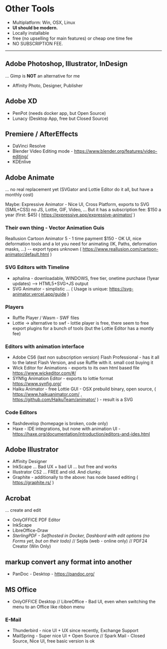 # Other Tools
- Multiplatform: Win, OSX, Linux
- **UI should be modern.**
- Locally installable
- free (no upselling for main features) or cheap one time fee
- NO SUBSCRIPTION FEE.

---

## Adobe Photoshop, Illustrator, InDesign
... Gimp is **NOT** an alternative for me
- Affinity Photo, Designer, Publisher


## Adobe XD
- PenPot (needs docker app, but Open Source)
- Lunacy (Desktop App, free but Closed Source)


## Premiere / AfterEffects
- DaVinci Resolve
- Blender Video Editing mode - https://www.blender.org/features/video-editing/
- KDEnlive


## Adobe Animate
... no real replacement yet (SVGator and Lottie Editor do it all, but have a monthly cost)

Maybe: Expressive Animator - Nice UI, Cross Platform, exports to SVG (SMIL+CSS) no JS, Lottie, GIF, Video, ... But it has a subscription fee: $150 a year (first: $45) ( https://expressive.app/expressive-animator/ )

### Their own thing - Vector Animation Guis
Reallusion Cartoon Animator 5 - 1 time payment $150 - OK UI, nice deformation tools and a lot you need for animating (IK, Paths, deformation masks, ...) -- export types unknown ( https://www.reallusion.com/cartoon-animator/default.html )

### SVG Editors with Timeline
- aphalina - downloadable, WINDOWS, free tier, onetime purchase (1year updates) --> HTML5+SVG+JS output
- SVG Animator - simplistic ... ( Usage is unique: https://svg-animator.vercel.app/guide )

### Players
- Ruffle Player / Wasm - SWF files
- Lottie -> alternative to swf - lottie player is free, there seem to free export plugins for a bunch of tools (but the Lottie Editor has a montly fee)

### Editors with animation interface
- Adobe CS6 (last non subscription version) Flash Professional - has it all to the latest Flash Version, and use Ruffle with it. small cost buying it
- Wick Editor for Animations - exports to its own html based file https://www.wickeditor.com/#/
- SYNfig Animation Editor - exports to lottie format https://www.synfig.org/
- Haiku Animator - free Lottie GUI - OSX prebuild binary, open source, ( https://www.haikuanimator.com/ , https://github.com/HaikuTeam/animator/ ) - result is a SVG

### Code Editors
- flashdevelop (homepage is broken, code only)
- Haxe - IDE integrations, but none with animation UI - https://haxe.org/documentation/introduction/editors-and-ides.html


## Adobe Illustrator
- Affinity Designer
- InkScape ... Bad UX + bad UI ... but free and works
- Illustrator CS2 ... FREE and old. And clunky.
- Graphite - additionally to the above: has node based editing ( https://graphite.rs/ )


## Acrobat
... create and edit
- OnlyOFFICE PDF Editor
- InkScape
- LibreOffice-Draw
- *SterlingPDF - Selfhosted in Docker, Dashbord with edit options (no Forms yet, but on their todo)*
// Sejda (web - online only)
// PDF24 Creator (Win Only)

## markup convert any format into another
- PanDoc - Desktop - https://pandoc.org/


## MS Office
- OnlyOFFICE Desktop
// LibreOffice - Bad UI, even when switching the menu to an Office like ribbon menu

### E-Mail
- Thunderbird - nice UI + UX since recently, Exchange Support
- MailSpring - Super nice UI + Open Source
// Spark Mail - Closed Source, Nice UI, free basic version is ok
